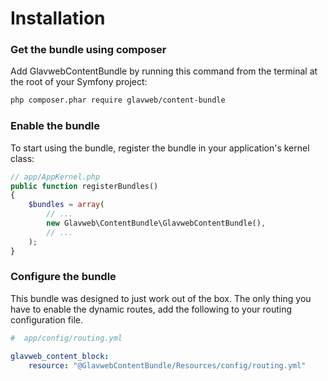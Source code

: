Installation
============

### Get the bundle using composer

Add GlavwebContentBundle by running this command from the terminal at the root of
your Symfony project:

```bash
php composer.phar require glavweb/content-bundle
```

### Enable the bundle

To start using the bundle, register the bundle in your application's kernel class:

```php
// app/AppKernel.php
public function registerBundles()
{
    $bundles = array(
        // ...
        new Glavweb\ContentBundle\GlavwebContentBundle(),
        // ...
    );
}
```
### Configure the bundle

This bundle was designed to just work out of the box. The only thing you have to enable the dynamic routes, add the following to your routing configuration file. 

```yaml
#  app/config/routing.yml

glavweb_content_block:
    resource: "@GlavwebContentBundle/Resources/config/routing.yml"
```